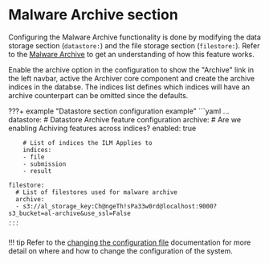 # Malware Archive section

Configuring the Malware Archive functionality is done by modifying the data storage section (`datastore:`) and the file storage section (`filestore:`). Refer to the [Malware Archive](../overview/architecture/#keeping-files-forever-malware-archive) to get an understanding of how this feature works.

Enable the archive option in the configuration to show the "Archive" link in the left navbar, active the Archiver core component and create the archive indices in the databse. The indices list defines which indices will have an archive counterpart can be omitted since the defaults.

???+ example "Datastore section configuration example"
    ```yaml
    ...
    datastore:
      # Datastore Archive feature configuration
      archive:
        # Are we enabling Achiving features across indices?
        enabled: true

        # List of indices the ILM Applies to
        indices:
        - file
        - submission
        - result

    filestore:
      # List of filestores used for malware archive
      archive:
      - s3://al_storage_key:Ch@ngeTh!sPa33w0rd@localhost:9000?s3_bucket=al-archive&use_ssl=False
    ...
    ```

!!! tip
    Refer to the [changing the configuration file](../config_file/#changing-the-configuration-file) documentation for more detail on where and how to change the configuration of the system.
